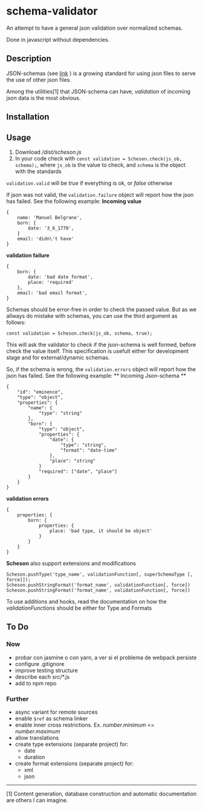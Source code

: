 # schema-validator

An attempt to have a general json validation over normalized schemas.

Done in javascript without dependencies.

## Description

JSON-schemas (see [link](http://json-schema.org/) ) is a growing standard for using json files to serve the use of other json files.

Among the utilities[1] that JSON-schema can have, *validation* of incoming json data is the most obvious.

## Installation

## Usage
1. Download */dist/scheson.js*
2. In your code check with `const validation = Scheson.check(js_ob, schema);`, 
where `js_ob` is the value to check, and `schema` is the object with the standards

`validation.valid` will be *true* if everything is ok, or *false* otherwise

If json was not valid, the `validation.failure` object will report how the json has failed. See the following example:
**Incoming value**
```
{
	name: 'Manuel Belgrano',
	born: {
		date: '3_6_1770',
	}
	email: 'didn\'t have'
}
```
**validation failure**
```
{
	born: {
		date: 'bad date format',
		place: 'required'
	},
	email: 'bad email format',
}
```
Schemas should be error-free in order to check the passed value. But as we allways do mistake with schemas, you can use the third argument as follows:

`const validation = Scheson.check(js_ob, schema, true);`

This will ask the validator to check if the json-schema is well formed, before check the value itself. This specification is usefult either for development stage and for external/dynamic schemas.

So, if the schema is wrong, the `validation.errors` object will report how the json has failed. See the following example:
** Incoming Json-schema **
```
{
	"id": "eminence",
	"type": "object",
	"properties": {
		"name": {
			"type": "string"
		},
		"born": {
			"type": "object",
			"properties": {
				"date": {
					"type": "string",
					"format": "date-time"
				},
				"place": "string"
			}
			"required": ["date", "place"]
		}
	}
}
```
**validation errors**
```
{
	properties: {
		born: {
			properties: {
				place: 'bad type, it should be object'
			}
		}
	}
}
```
**Scheson** also support extensions and modifications

```
Scheson.pushType('type_name', validationFunction[, superSchemaType [, force]]);
Scheson.pushStringFormat('format_name', validationFunction[, force])
Scheson.pushStringFormat('format_name', validationFunction[, force])
```

To use additions and hooks, read the documentation on how the *validationFunctions* should be either for Type and Formats

## To Do

### Now
- probar con jasmine o con yarn, a ver si el problema de webpack persiste
- configure .gitignore
- improve testing structure
- describe each src/*.js
- add to npm repo

### Further
- async variant for remote sources
- enable `$ref` as schema linker
- enable inner cross restrictions. Ex. *number.minimum <= number.maximum*
- allow translations
- create type extensions (separate project) for:
	+ date
	+ duration
- create format extensions (separate project)  for:
	+ xml
	+ json
------------
[1] Content generation, database construction and automatic documentation are others I can imagine.